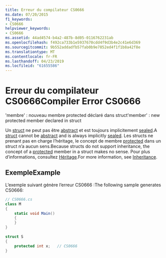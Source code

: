 ```yaml
---
title: Erreur du compilateur CS0666
ms.date: 07/20/2015
f1_keywords:
- CS0666
helpviewer_keywords:
- CS0666
ms.assetid: 44ad4574-b4a2-487b-8d05-0116762231ab
ms.openlocfilehash: f492ca733b1e5937670cdd4f9d3b4e2c41e6d369
ms.sourcegitcommit: 9b552addadfb57fab0b9e7852ed4f1f1b8a42f8e
ms.translationtype: MT
ms.contentlocale: fr-FR
ms.lasthandoff: 04/23/2019
ms.locfileid: "61655586"
---
```

# <a name="compiler-error-cs0666"></a><span data-ttu-id="a2b44-102">Erreur du compilateur CS0666</span><span class="sxs-lookup"><span data-stu-id="a2b44-102">Compiler Error CS0666</span></span>
<span data-ttu-id="a2b44-103">'membre' : nouveau membre protected déclaré dans struct</span><span class="sxs-lookup"><span data-stu-id="a2b44-103">'member' : new protected member declared in struct</span></span>  
  
 <span data-ttu-id="a2b44-104">Un [struct](../../csharp/language-reference/keywords/struct.md) ne peut pas être [abstract](../../csharp/language-reference/keywords/abstract.md) et est toujours implicitement [sealed](../../csharp/language-reference/keywords/sealed.md).</span><span class="sxs-lookup"><span data-stu-id="a2b44-104">A [struct](../../csharp/language-reference/keywords/struct.md) cannot be [abstract](../../csharp/language-reference/keywords/abstract.md) and is always implicitly [sealed](../../csharp/language-reference/keywords/sealed.md).</span></span> <span data-ttu-id="a2b44-105">Les structs ne prenant pas en charge l’héritage, le concept de membre [protected](../../csharp/language-reference/keywords/protected.md) dans un struct n’a aucun sens.</span><span class="sxs-lookup"><span data-stu-id="a2b44-105">Because structs do not support inheritance, the concept of a [protected](../../csharp/language-reference/keywords/protected.md) member in a struct makes no sense.</span></span> <span data-ttu-id="a2b44-106">Pour plus d’informations, consultez [Héritage](../../csharp/programming-guide/classes-and-structs/inheritance.md).</span><span class="sxs-lookup"><span data-stu-id="a2b44-106">For more information, see [Inheritance](../../csharp/programming-guide/classes-and-structs/inheritance.md).</span></span>  
  
## <a name="example"></a><span data-ttu-id="a2b44-107">Exemple</span><span class="sxs-lookup"><span data-stu-id="a2b44-107">Example</span></span>  
 <span data-ttu-id="a2b44-108">L’exemple suivant génère l’erreur CS0666 :</span><span class="sxs-lookup"><span data-stu-id="a2b44-108">The following sample generates CS0666:</span></span>  
  
```csharp  
// CS0666.cs  
class M  
{  
    static void Main()  
    {  
    }  
}  
  
struct S  
{  
    protected int x;   // CS0666  
}  
```
